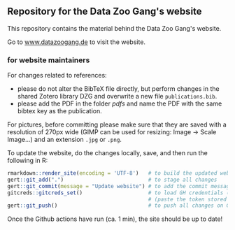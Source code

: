 ## Repository for the Data Zoo Gang's website

This repository contains the material behind the Data Zoo Gang's website.

Go to www.datazoogang.de to visit the website.

### for website maintainers

For changes related to references: 

- please do not alter the BibTeX file directly, but perform changes in the shared Zotero library DZG and overwrite a new file `publications.bib`.
- please add the PDF in the folder *pdfs* and name the PDF with the same bibtex key as the publication.

For pictures, before committing please make sure that they are saved with a resolution of 270px wide (GIMP can be used for resizing: Image -> Scale Image...) and an extension `.jpg` or `.png`.

To update the website, do the changes locally, save, and then run the following in R:

```r
rmarkdown::render_site(encoding = 'UTF-8')   # to build the updated website
gert::git_add(".")                           # to stage all changes
gert::git_commit(message = "Update website") # to add the commit message
gitcreds::gitcreds_set()                     # to load GH credentials (if using token system)
                                             # (paste the token stored in my_GH_token.txt)
gert::git_push()                             # to push all changes on GitHub
```

Once the Github actions have run (ca. 1 min), the site should be up to date!
